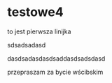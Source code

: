 # testowe4

to jest pierwsza linijka

sdsadsadasd


dasdsadasdasdsaddasdsadsdasd

przepraszam za bycie wścibskim
